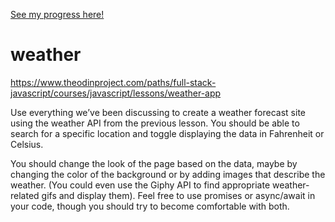 [See my progress here!](https://TYLPHE.github.io/weather/dist/)

# weather
[](https://TYLPHE.github.io/weather/readme-assets/weather-gif.gif)
https://www.theodinproject.com/paths/full-stack-javascript/courses/javascript/lessons/weather-app

Use everything we’ve been discussing to create a weather forecast site using the weather API from the previous lesson. You should be able to search for a specific location and toggle displaying the data in Fahrenheit or Celsius.

You should change the look of the page based on the data, maybe by changing the color of the background or by adding images that describe the weather. (You could even use the Giphy API to find appropriate weather-related gifs and display them). Feel free to use promises or async/await in your code, though you should try to become comfortable with both.
